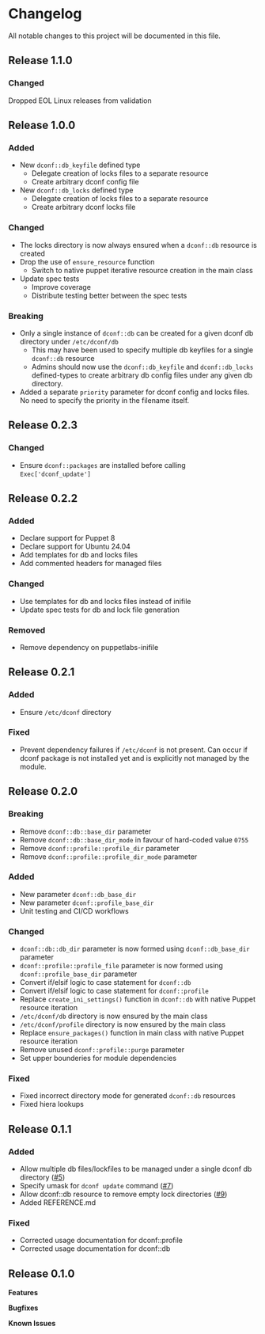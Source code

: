 # Changelog

All notable changes to this project will be documented in this file.
## Release 1.1.0
### Changed
Dropped EOL Linux releases from validation
## Release 1.0.0
### Added
- New `dconf::db_keyfile` defined type
  - Delegate creation of locks files to a separate resource
  - Create arbitrary dconf config file
- New `dconf::db_locks` defined type
  - Delegate creation of locks files to a separate resource
  - Create arbitrary dconf locks file
### Changed
- The locks directory is now always ensured when a `dconf::db` resource is created
- Drop the use of `ensure_resource` function
  - Switch to native puppet iterative resource creation in the main class
- Update spec tests
  - Improve coverage
  - Distribute testing better between the spec tests
### Breaking
- Only a single instance of `dconf::db` can be created for a given dconf db directory under `/etc/dconf/db`
  - This may have been used to specify multiple db keyfiles for a single `dconf::db` resource
  - Admins should now use the `dconf::db_keyfile` and `dconf::db_locks` defined-types to create arbitrary db config files under any given db directory.
- Added a separate `priority` parameter for dconf config and locks files. No need to specify the priority in the filename itself.


## Release 0.2.3
### Changed
- Ensure `dconf::packages` are installed before calling `Exec['dconf_update']`

## Release 0.2.2
### Added
- Declare support for Puppet 8
- Declare support for Ubuntu 24.04
- Add templates for db and locks files
- Add commented headers for managed files
### Changed
- Use templates for db and locks files instead of inifile
- Update spec tests for db and lock file generation
### Removed
- Remove dependency on puppetlabs-inifile

## Release 0.2.1
### Added
- Ensure `/etc/dconf` directory
### Fixed
- Prevent dependency failures if `/etc/dconf` is not present. Can occur if dconf package is not installed yet and is explicitly not managed by the module.

## Release 0.2.0
### Breaking
- Remove `dconf::db::base_dir` parameter
- Remove `dconf::db::base_dir_mode` in favour of hard-coded value `0755`
- Remove `dconf::profile::profile_dir` parameter
- Remove `dconf::profile::profile_dir_mode` parameter
### Added
- New parameter `dconf::db_base_dir`
- New parameter `dconf::profile_base_dir`
- Unit testing and CI/CD workflows
### Changed
- `dconf::db::db_dir` parameter is now formed using `dconf::db_base_dir` parameter
- `dconf::profile::profile_file` parameter is now formed using `dconf::profile_base_dir` parameter
- Convert if/elsif logic to case statement for `dconf::db`
- Convert if/elsif logic to case statement for `dconf::profile`
- Replace `create_ini_settings()` function in `dconf::db` with native Puppet resource iteration
- `/etc/dconf/db` directory is now ensured by the main class
- `/etc/dconf/profile` directory is now ensured by the main class
- Replace `ensure_packages()` function in main class with native Puppet resource iteration
- Remove unused `dconf::profile::purge` parameter
- Set upper bounderies for module dependencies
### Fixed
- Fixed incorrect directory mode for generated `dconf::db` resources
- Fixed hiera lookups

## Release 0.1.1
### Added
- Allow multiple db files/lockfiles to be managed under a single dconf db directory ([#5](https://github.com/jps-help/dconf/issues/5))
- Specify umask for `dconf update` command ([#7](https://github.com/jps-help/dconf/issues/7))
- Allow dconf::db resource to remove empty lock directories ([#9](https://github.com/jps-help/dconf/issues/9))
- Added REFERENCE.md
### Fixed
- Corrected usage documentation for dconf::profile
- Corrected usage documentation for dconf::db
## Release 0.1.0

**Features**

**Bugfixes**

**Known Issues**
